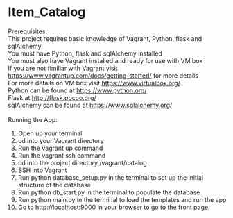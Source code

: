 # Item_Catalog

Prerequisites:<br>
This project requires basic knowledge of Vagrant, Python, flask and sqlAlchemy<br>
You must have Python, flask and sqlAlchemy installed <br>
You must also have Vagrant installed and ready for use with VM box <br>
If you are not fimiliar with Vagrant visit https://www.vagrantup.com/docs/getting-started/ for more details <br>
For more details on VM box visit https://www.virtualbox.org/<br>
Python can be found at https://www.python.org/<br>
Flask at http://flask.pocoo.org/<br>
sqlAlchemy can be found at https://www.sqlalchemy.org/<br>
<br>
Running the App:
1. Open up your terminal
2. cd into your Vagrant directory
3. Run the vagrant up command
4. Run the vagrant ssh command
5. cd into the project directory /vagrant/catalog
6. SSH into Vagrant
7. Run python database_setup.py in the terminal to set up the initial structure of the database
8. Run python db_start.py in the terminal to populate the database
9. Run python main.py in the terminal to load the templates and run the app
10. Go to http://localhost:9000 in your browser to go to the front page.

